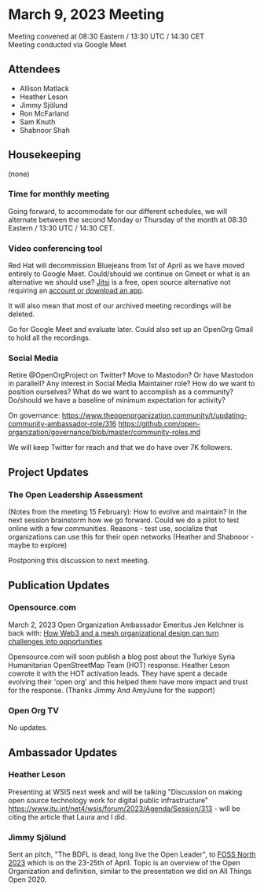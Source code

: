 # March 9, 2023 Meeting

Meeting convened at 08:30 Eastern / 13:30 UTC / 14:30 CET  
Meeting conducted via Google Meet

## Attendees

- Allison Matlack
- Heather Leson
- Jimmy Sjölund
- Ron McFarland
- Sam Knuth
- Shabnoor Shah

## Housekeeping
(none)

### Time for monthly meeting
Going forward, to accommodate for our different schedules, we will alternate between the second Monday or Thursday of the month at 08:30 Eastern / 13:30 UTC / 14:30 CET.

### Video conferencing tool
Red Hat will decommission Bluejeans from 1st of April as we have moved entirely to Google Meet. Could/should we continue on Gmeet or what is an alternative we should use? [Jitsi](https://jitsi.org/) is a free, open source alternative not requiring an [account or download an app](https://meet.jit.si/).

It will also mean that most of our archived meeting recordings will be deleted.

Go for Google Meet and evaluate later. Could also set up an OpenOrg Gmail to hold all the recordings.

### Social Media
Retire @OpenOrgProject on Twitter? Move to Mastodon? Or have Mastodon in parallell?
Any interest in Social Media Maintainer role?
How do we want to position ourselves?
What do we want to accomplish as a community?
Do/should we have a baseline of minimum expectation for activity?

On governance:
https://www.theopenorganization.community/t/updating-community-ambassador-role/316
https://github.com/open-organization/governance/blob/master/community-roles.md

We will keep Twitter for reach and that we do have over 7K followers. 

## Project Updates

### The Open Leadership Assessment
(Notes from the meeting 15 February):
How to evolve and maintain? In the next session brainstorm how we go forward.
Could we do a pilot to test online with a few communities. Reasons - test use, socialize that organizations can use this for their open networks (Heather and Shabnoor - maybe to explore)

Postponing this discussion to next meeting.

## Publication Updates

### Opensource.com
March 2, 2023
Open Organization Ambassador Emeritus Jen Kelchner is back with:
[How Web3 and a mesh organizational design can turn challenges into opportunities](https://opensource.com/article/23/3/web3-mesh-organizational-design-challenges-opportunities)

Opensource.com will soon publish a blog post about the Turkiye Syria Humanitarian OpenStreetMap Team (HOT) response. Heather Leson cowrote it with the HOT activation leads. They have spent a decade evolving their 'open org' and this helped them have more impact and trust for the response. (Thanks Jimmy And AmyJune for the support)

### Open Org TV
No updates.

## Ambassador Updates
### Heather Leson 
Presenting at WSIS next week and will be talking "Discussion on making open source technology work for digital public infrastructure"  https://www.itu.int/net4/wsis/forum/2023/Agenda/Session/313  - will be citing the article that Laura and I did. 

### Jimmy Sjölund
Sent an pitch, "The BDFL is dead, long live the Open Leader", to [FOSS North 2023](https://foss-north.se/) which is on the 23-25th of April. Topic is an overview of the Open Organization and definition, similar to the presentation we did on All Things Open 2020.
